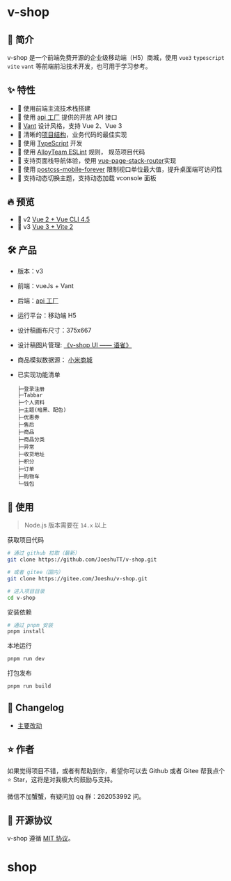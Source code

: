 # v-shop

## 🌈 简介

v-shop 是一个前端免费开源的企业级移动端（H5）商城，使用 `vue3` `typescript` `vite` `vant` 等前端前沿技术开发，也可用于学习参考。

## ✨ 特性

- 💪 使用前端主流技术栈搭建
- 🍭 使用 [api 工厂](https://www.it120.cc/) 提供的开放 API 接口
- 🍭 [Vant](https://github.com/youzan/vant) 设计风格，支持 Vue 2、Vue 3
- 🍭 清晰的[项目结构](https://github.com/JoeshuTT/v-shop/blob/v3/DIRECTORY.md)，业务代码的最佳实现
- 🍭 使用 [TypeScript](https://github.com/microsoft/TypeScript) 开发
- 🍭 使用 [AlloyTeam ESLint](https://github.com/AlloyTeam/eslint-config-alloy) 规则， 规范项目代码
- 🍭 支持页面栈导航体验，使用 [vue-page-stack-router](https://github.com/JoeshuTT/vue-page-stack-router)实现
- 🍭 使用 [postcss-mobile-forever](https://github.com/wswmsword/postcss-mobile-forever) 限制视口单位最大值，提升桌面端可访问性
- 🎨 支持动态切换主题，支持动态加载 vconsole 面板

## 🔥 预览

- :tada: v2 [Vue 2 + Vue CLI 4.5](https://v-shop.shuzp.top/v2/)
- :rocket: v3 [Vue 3 + Vite 2](https://v-shop.shuzp.top/)

## 🛠️ 产品

- 版本：v3
- 前端：vueJs + Vant
- 后端：[api 工厂](https://www.it120.cc/)
- 运行平台：移动端 H5
- 设计稿画布尺寸：375x667
- 设计稿图片管理: [《v-shop UI —— 语雀》](https://www.yuque.com/vshop/)
- 商品模拟数据源： [小米商城](https://m.mi.com/)
- 已实现功能清单

  ```
  ├─登录注册
  ├─Tabbar
  ├─个人资料
  ├─主题(暗黑、配色)
  ├─优惠券
  ├─售后
  ├─商品
  ├─商品分类
  ├─异常
  ├─收货地址
  ├─积分
  ├─订单
  ├─购物车
  └─钱包
  ```

## 🔨 使用

> Node.js 版本需要在 `14.x` 以上

获取项目代码

```bash
# 通过 github 拉取（最新）
git clone https://github.com/JoeshuTT/v-shop.git

# 或者 gitee（国内）
git clone https://gitee.com/Joeshu/v-shop.git

# 进入项目目录
cd v-shop
```

安装依赖

```bash
# 通过 pnpm 安装
pnpm install
```

本地运行

```bash
pnpm run dev
```

打包发布

```bash
pnpm run build
```

## 💎 Changelog

- [主要改动](https://github.com/JoeshuTT/v-shop/blob/v3/CHANGELOG.md)

## ⭐ 作者

如果觉得项目不错，或者有帮助到你，希望你可以去 Github 或者 Gitee 帮我点个 ⭐ Star，这将是对我极大的鼓励与支持。

微信不加蟹蟹，有疑问加 qq 群：262053992 问。

## 📃 开源协议

v-shop 遵循 [MIT 协议](https://github.com/JoeshuTT/v-shop/blob/v3/LICENSE)。
# shop
